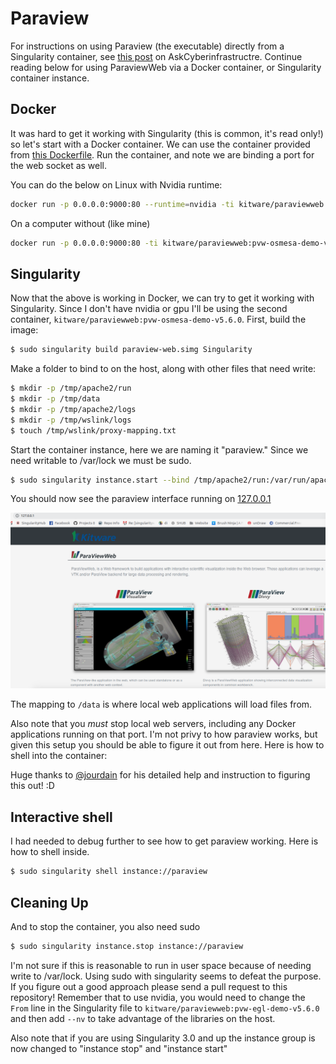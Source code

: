 # Paraview

For instructions on using Paraview (the executable) directly from a Singularity container,
see [this post](https://ask.cyberinfrastructure.org/t/how-do-i-run-paraview-or-openfoam-on-an-hpc-resource/644/2)
on AskCyberinfrastructre. Continue reading below for using ParaviewWeb via a Docker container, or
Singularity container instance.

## Docker
It was hard to get it working with Singularity (this is common, it's read only!) so let's start
with a Docker container. We can use the container provided from [this Dockerfile](https://github.com/Kitware/paraviewweb/blob/master/tools/docker/demo/Dockerfile). Run the container, and note we are binding a port for the web socket as well.

You can do the below on Linux with Nvidia runtime:

```bash
docker run -p 0.0.0.0:9000:80 --runtime=nvidia -ti kitware/paraviewweb:pvw-egl-demo-v5.6.0 "ws://localhost:9000/"
```

On a computer without (like mine)

```bash
docker run -p 0.0.0.0:9000:80 -ti kitware/paraviewweb:pvw-osmesa-demo-v5.6.0 "ws://localhost:9000/" "-dr" "--mesa-swr"
```

## Singularity
Now that the above is working in Docker, we can try to get it working with Singularity. Since
I don't have nvidia or gpu I'll be using the second container, `kitware/paraviewweb:pvw-osmesa-demo-v5.6.0`.
First, build the image:

```bash
$ sudo singularity build paraview-web.simg Singularity
```

Make a folder to bind to on the host, along with other files that need write:

```bash
$ mkdir -p /tmp/apache2/run
$ mkdir -p /tmp/data
$ mkdir -p /tmp/apache2/logs
$ mkdir -p /tmp/wslink/logs
$ touch /tmp/wslink/proxy-mapping.txt
```

Start the container instance, here we are naming it "paraview." Since we need writable
to /var/lock we must be sudo.

```bash
$ sudo singularity instance.start --bind /tmp/apache2/run:/var/run/apache2 --bind /tmp/apache2/logs:/var/log/apache2 --bind /tmp/wslink/logs:/opt/wslink-launcher/logs --bind /tmp/wslink/proxy-mapping.txt:/opt/wslink-launcher/proxy-mapping.txt --bind /tmp/data:/data paraview-web.simg paraview
```

You should now see the paraview interface running on [127.0.0.1](http://127.0.0.1)

![paraview.png](paraview.png)

The mapping to `/data` is where local web applications will load files from.

Also note that you *must* stop local web servers, including any Docker applications
running on that port. I'm not privy to how paraview works, but given this setup
you should be able to figure it out from here. Here is how to shell into the
container:

Huge thanks to [@jourdain](https://github.com/jourdain) for his detailed help and instruction to figuring this out! :D

## Interactive shell
I had needed to debug further to see how to get paraview working. Here is how to shell inside.


```bash
$ sudo singularity shell instance://paraview
```

## Cleaning Up

And to stop the container, you also need sudo

```bash
$ sudo singularity instance.stop instance://paraview
```

I'm not sure if this is reasonable to run in user space because of needing write
to /var/lock. Using sudo with singularity seems to defeat the purpose. If you
figure out a good approach please send a pull request to this repository!
Remember that to use nvidia, you would need to change the `From` line in
the Singularity file to `kitware/paraviewweb:pvw-egl-demo-v5.6.0` and then add
`--nv` to take advantage of the libraries on the host.

Also note that if you are using Singularity 3.0 and up the instance group is now changed 
to "instance stop" and "instance start"
